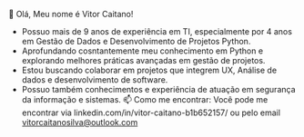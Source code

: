 👋 Olá, Meu nome é Vitor Caitano!
* Possuo mais de 9 anos de experiência em TI, especialmente por 4 anos em Gestão de Dados e Desenvolvimento de Projetos Python.
* Aprofundando cosntantemente meu conhecimento em Python e explorando melhores práticas avançadas em gestão de projetos.
* Estou buscando colaborar em projetos que integrem UX, Análise de dados e desenvolvimento de software.
* Possuo também conhecimentos e experiência de atuação em segurança da informação e sistemas.
📫 Como me encontrar: Você pode me encontrar via linkedin.com/in/vitor-caitano-b1b652157/ ou pelo email vitorcaitanosilva@outlook.com

